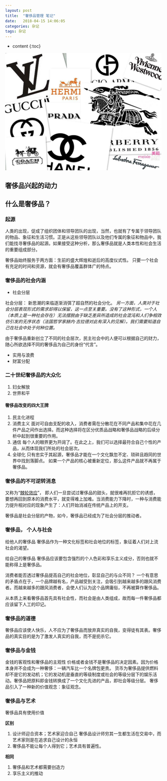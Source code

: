 ```yaml
---
layout: post
title:  "奢侈品管理 笔记"
date:   2018-04-15 14:06:05
categories: 杂记
tags: 杂记
---
```


* content
{:toc}

<img src="/assets/images/luxury_logo.jpeg" width="1000px">








## 奢侈品兴起的动力

## 什么是奢侈品？

### 起源
人类的出现，促成了组织团体和领导团队的出现，当然，也就有了专属于领导团队的物品、象征和生活习惯。正是从这些领导团队以及他们专属的象征和物品中，我们能找寻奢侈品的起源。如果接受这种分析，那么奢侈品就是人类本性和社会生活的重要组成部分。

奢侈品始终服务于两方面：生前的盛大辉煌和逝后的高度仪式性。
只要一个社会有充足的时间和资源，就会有奢侈品覆盖群体广的特点。

### 奢侈品的社会内涵
 * 社会分层

社会分层：
新思潮的来临逐渐消弭了超自然的社会分化。
*另一方面，人类对于社会分层表现形式的需求却得以保留，这一点至关重要。没有了这种形式，一个人（本质上是一种社会存在）无法摆脱由于缺乏差异所造成的社会混沌和人们争相效仿引发的无序状态（法国哲学家赫内·吉拉德对此有深入的见解）。我们需要知道自己在社会中处于何种位置。*

由于奢侈品重新创立了不同的社会层次，民主社会中的人便可以根据自己的财力，随心所欲选择不同的奢侈品为自己的身份“代言”。

 * 实用与浪费
 * 财富分配

### 二十世纪奢侈品的大众化
 1. 妇女解放
 2. 世界和平

#### 奢侈品改变的四大王牌

1. 民主化进程 
2. 消费主义
面对可自由支配的收入，消费者需在分散花在不同产品和集中花在几件产品之间作出选择。而这种选择将在区分优质品战略和奢侈品战略的后续分析中起到很重要的作用。
3. 通信
每个人的眼界更为开阔了。在此之上，我们可以选择最符合自己个性的产品，从而体现我们所处的社会层次。
4. 全球化
只有忠实于其起源，奢侈品才能在一个文化飘忽不定、琐碎且趋同的世界中找到落脚点。
如果一个产品的核心被重新定位，那么这件产品就不再属于奢侈品。


### 奢侈品的不可逆转消息
又称为“[棘轮效应](https://baike.baidu.com/item/%E6%A3%98%E8%BD%AE%E6%95%88%E5%BA%94)”， 即人们一旦尝试过奢侈品的甜头，就很难再抗拒它的诱惑，要想再回到原本的消费水平，就变得难上加难。当消费能力下降时，一种与消费能力提升相对应的现象产生了：人们开始消减在传统产品上的开支。


奢侈品是社会分层的产物，如今，奢侈品已经成为了社会分层的推动者。


### 奢侈品， 个人与社会
给他人的奢侈品
奢侈品作为一种文化标签和社会地位的标签，象征着人们对上流社会的渴望。

给自己的奢侈品
奢侈品应该要包含强烈的个人色彩和享乐主义成分，否则也就不能称得上是奢侈品。

消费者能否透过奢侈品提高自己的社会地位，彰显自己的与众不同？
一个有意思的矛盾点在于，一个品牌越有名，产品越受到关注，会吸引到越来越多的跟风消费者。而越来越多的跟风消费者，会使人们认为这个品牌庸俗，不再被算作奢侈品。

从本质上来看奢侈品首先具有社会性，而社会是由人类组成，故而每一件奢侈品都应该留下人工的印记。

### 奢侈品的道德
奢侈品应该使人快乐，人不应为了奢侈品而放弃真实的自我，变得徒有其表。奢侈品的真实目的是为了激发人真实的自我，而不是扼杀它。

### 奢侈品与金钱
金钱的客观性和奢侈品的主观性
价格或者金钱不是奢侈品的决定因素。因为价格本身并不会成为一种奢侈：一辆汽车比一个名牌包更贵。
货币为奢侈品提供燃料却不是它的发动机；它的发动机是垂直的等级制度或社会的等级分层下的娱乐活动。奢侈品把原料即金钱转换成了一个文化先进的产品，即社会等级分层。
奢侈品引入了一种新的价值观念：象征观念。

### 奢侈品与艺术
 奢侈品具有使用价值


**区别**
1. 设计师迎合资本；艺术家迎合自己
奢侈品设计师穷其一生都生活在交易中，而艺术家则是在追求自己设计的永恒
2. 奢侈品不能让每个人得到它；艺术具有普遍性。

**相同**
 1. 奢侈品和艺术都需要创造力
 2. 享乐主义的推动
